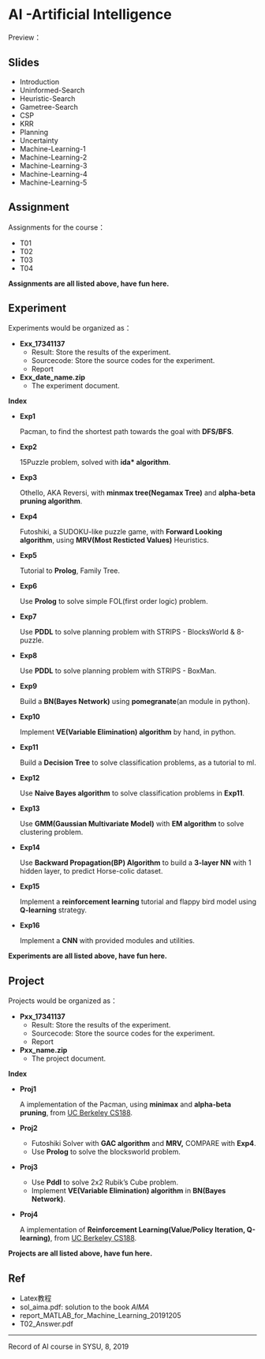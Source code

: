 # AI -Artificial Intelligence

Preview：

## Slides

* Introduction
* Uninformed-Search
* Heuristic-Search
* Gametree-Search
* CSP
* KRR
* Planning
* Uncertainty
* Machine-Learning-1
* Machine-Learning-2
* Machine-Learning-3
* Machine-Learning-4
* Machine-Learning-5

## Assignment

Assignments for the course：

* T01
* T02
* T03
* T04

**Assignments are all listed above, have fun here.**

## Experiment

Experiments would be organized as：

* **Exx_17341137**
  * Result: Store the results of the experiment.
  * Sourcecode: Store the source codes for the experiment.
  * Report
* **Exx_date_name.zip**
  * The experiment document.

**Index**

- **Exp1**

  Pacman, to find the shortest path towards the goal with **DFS/BFS**.

- **Exp2**

  15Puzzle problem, solved with **ida\* algorithm**.
  
- **Exp3**

  Othello, AKA Reversi, with **minmax tree(Negamax Tree)** and **alpha-beta pruning algorithm**.
  
- **Exp4**

  Futoshiki, a SUDOKU-like puzzle game, with **Forward Looking algorithm**, using **MRV(Most Resticted Values)** Heuristics.
  
- **Exp5**

  Tutorial to **Prolog**, Family Tree.

- **Exp6**

  Use **Prolog** to solve simple FOL(first order logic) problem.

- **Exp7**

  Use **PDDL** to solve planning problem with STRIPS - BlocksWorld & 8-puzzle.

- **Exp8**

  Use **PDDL** to solve planning problem with STRIPS - BoxMan.

- **Exp9**

  Build a **BN(Bayes Network)** using **pomegranate**(an module in python).

- **Exp10**

  Implement **VE(Variable Elimination) algorithm** by hand, in python.

- **Exp11**

  Build a **Decision Tree** to solve classification problems, as a tutorial to ml.

- **Exp12**

  Use **Naive Bayes algorithm** to solve classification problems in **Exp11**.

- **Exp13**

  Use **GMM(Gaussian Multivariate Model)** with **EM algorithm** to solve clustering problem.

- **Exp14**

  Use **Backward Propagation(BP) Algorithm** to build a **3-layer NN** with 1 hidden layer, to predict Horse-colic dataset.

- **Exp15**

  Implement a **reinforcement learning** tutorial and flappy  bird model using **Q-learning** strategy.
  
- **Exp16**

  Implement a **CNN** with provided modules and utilities.

**Experiments are all listed above, have fun here.**

## Project

Projects would be organized as：

* **Pxx_17341137**
  - Result: Store the results of the experiment.
  - Sourcecode: Store the source codes for the experiment.
  - Report
* **Pxx_name.zip**
  - The project document.

**Index**

- **Proj1**

  A implementation of the Pacman, using **minimax** and **alpha-beta pruning**, from [UC Berkeley CS188](http://ai.berkeley.edu/multiagent.html#Q5).

- **Proj2**

  * Futoshiki Solver with **GAC algorithm** and **MRV,** COMPARE with **Exp4**.
  * Use **Prolog** to solve the blocksworld problem.

- **Proj3**

  - Use **Pddl** to solve 2x2 Rubik’s Cube problem.
  - Implement **VE(Variable Elimination) algorithm** in **BN(Bayes Network)**.

- **Proj4**

  A implementation of **Reinforcement Learning(Value/Policy Iteration, Q-learning)**, from [UC Berkeley CS188](http://ai.berkeley.edu/multiagent.html#Q5).

**Projects are all listed above, have fun here.**

## Ref

* Latex教程
* sol_aima.pdf: solution to the book *AIMA*
* report_MATLAB_for_Machine_Learning_20191205
* T02_Answer.pdf

---

Record of AI course in SYSU, 8, 2019